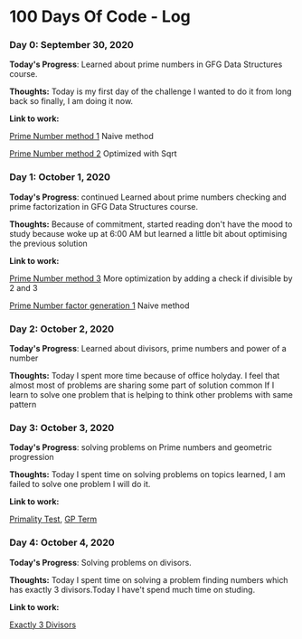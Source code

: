 # 100 Days Of Code - Log

### Day 0: September 30, 2020 


**Today's Progress**: Learned about prime numbers in GFG Data Structures course.

**Thoughts:** Today is my first day of the challenge I wanted to do it from long back so finally, I am doing it now.

**Link to work:** 

[Prime Number method 1](https://ide.geeksforgeeks.org/OOi0HEn8Ax) Naive method

[Prime Number method 2](https://ide.geeksforgeeks.org/tE5NB3Zvb7) Optimized with Sqrt


### Day 1: October 1, 2020 


**Today's Progress**: continued Learned about prime numbers checking and prime factorization in GFG Data Structures course.

**Thoughts:** Because of commitment, started reading don't have the mood to study because woke up at 6:00 AM but learned a little bit about  optimising the previous solution

**Link to work:** 

[Prime Number method 3](https://ide.geeksforgeeks.org/vcVp5vTbX5) More optimization by adding a check if divisible by 2 and 3

[Prime Number factor generation 1](https://ide.geeksforgeeks.org/8tv3XnVKNV) Naive method

### Day 2: October 2, 2020 


**Today's Progress**: Learned about divisors, prime numbers
and power of a number 

**Thoughts:** Today I spent more time because of office holyday. I feel that almost most of problems are sharing some part of solution common If I learn to solve one problem that is helping to think other problems with same pattern

### Day 3: October 3, 2020 


**Today's Progress**: solving problems on Prime numbers and geometric progression

**Thoughts:** Today I spent time on solving problems on topics learned, I am failed to solve one problem I will do it.

**Link to work:** 

[Primality Test](https://practice.geeksforgeeks.org/problems/primality-test/1),
[GP Term](https://practice.geeksforgeeks.org/problems/gp-term/1/)

### Day 4: October 4, 2020 


**Today's Progress**: Solving problems on divisors.

**Thoughts:** Today I spent time on solving a problem finding numbers which has exactly 3 divisors.Today I have't spend much time on studing.

**Link to work:** 

[Exactly 3 Divisors ](https://practice.geeksforgeeks.org/problems/exactly-3-divisors/1/)

